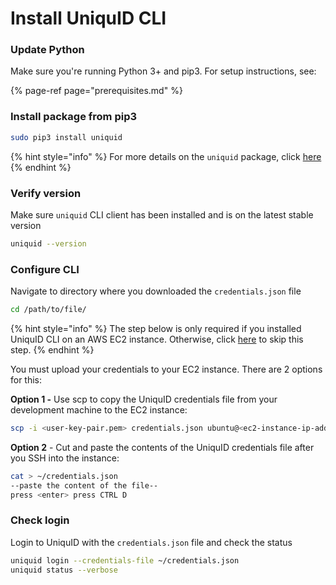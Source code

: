 # Install UniquID CLI

### Update Python

Make sure you're running Python 3+ and pip3. For setup instructions, see:

{% page-ref page="prerequisites.md" %}

### Install package from pip3

```bash
sudo pip3 install uniquid
```

{% hint style="info" %}
For more details on the `uniquid` package, click [here](https://pypi.org/project/uniquid/)
{% endhint %}

### Verify version

Make sure `uniquid` CLI client has been installed and is on the latest stable version

```bash
uniquid --version
```

### Configure CLI

Navigate to directory where you downloaded the `credentials.json` file

```bash
cd /path/to/file/
```

{% hint style="info" %}
The step below is only required if you installed UniquID CLI on an AWS EC2 instance. Otherwise, click [here](install-cli.md#check-login) to skip this step.
{% endhint %}

You must upload your credentials to your EC2 instance. There are 2 options for this:

**Option 1 -**  Use scp to copy the UniquID credentials file from your development machine to the EC2 instance:

```bash
scp -i <user-key-pair.pem> credentials.json ubuntu@<ec2-instance-ip-address>:.
```

**Option 2** - Cut and paste the contents of the UniquID credentials file after you SSH into the instance:

```bash
cat > ~/credentials.json
--paste the content of the file--
press <enter> press CTRL D
```

### Check login

Login to UniquID with the `credentials.json` file and check the status

```bash
uniquid login --credentials-file ~/credentials.json
uniquid status --verbose
```



